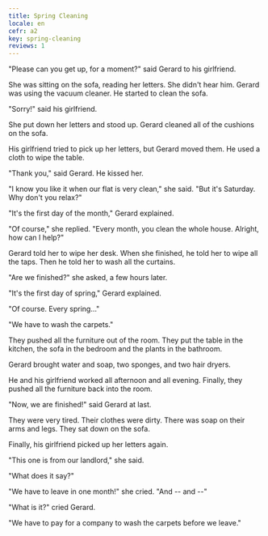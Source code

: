 ```yaml
---
title: Spring Cleaning
locale: en
cefr: a2
key: spring-cleaning
reviews: 1
---
```


"Please can you get up, for a moment?" said Gerard to his girlfriend.

She was sitting on the sofa, reading her letters. She didn't hear him. Gerard was using the vacuum cleaner. He started to clean the sofa.

"Sorry!" said his girlfriend.

She put down her letters and stood up. Gerard cleaned all of the cushions on the sofa.

His girlfriend tried to pick up her letters, but Gerard moved them. He used a cloth to wipe the table.

"Thank you," said Gerard. He kissed her.

"I know you like it when our flat is very clean," she said. "But it's Saturday. Why don't you relax?"

"It's the first day of the month," Gerard explained.

"Of course," she replied. "Every month, you clean the whole house. Alright, how can I help?"

Gerard told her to wipe her desk. When she finished, he told her to wipe all the taps. Then he told her to wash all the curtains.

"Are we finished?" she asked, a few hours later.

"It's the first day of spring," Gerard explained.

"Of course. Every spring..."

"We have to wash the carpets."

They pushed all the furniture out of the room. They put the table in the kitchen, the sofa in the bedroom and the plants in the bathroom.

Gerard brought water and soap, two sponges, and two hair dryers.

He and his girlfriend worked all afternoon and all evening. Finally, they pushed all the furniture back into the room.

"Now, we are finished!" said Gerard at last.

They were very tired. Their clothes were dirty. There was soap on their arms and legs. They sat down on the sofa.

Finally, his girlfriend picked up her letters again.

"This one is from our landlord," she said.

"What does it say?"

"We have to leave in one month!" she cried. "And -- and --"

"What is it?" cried Gerard.

"We have to pay for a company to wash the carpets before we leave."